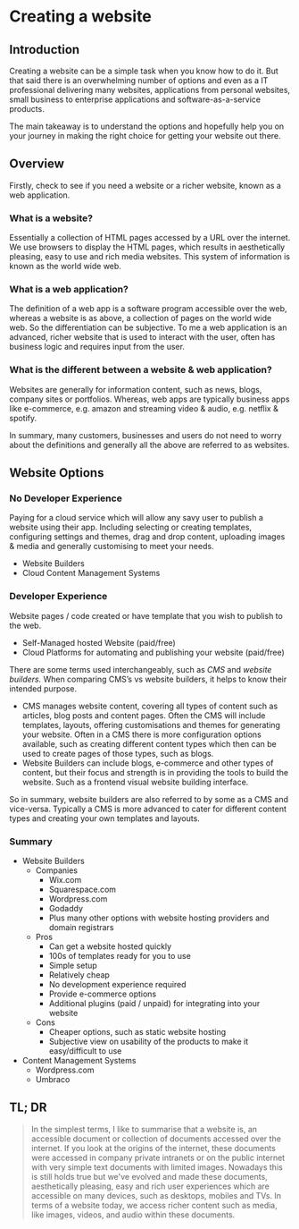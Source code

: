 # Creating a website

## Introduction

Creating a website can be a simple task when you know how to do it. But that said there  is an overwhelming number of options and even as a IT professional delivering many websites, applications from personal websites, small business to enterprise applications and software-as-a-service products. 

The main takeaway is to understand the options and hopefully help you on your journey in making the right choice for getting your website out there.

## Overview

Firstly, check to see if you need a website or a richer website, known as a web application. 

### What is a website?

Essentially a collection of HTML pages accessed by a URL over the internet. We use browsers to display the HTML pages, which results in aesthetically pleasing, easy to use and rich media websites. This system of information is known as the world wide web.

### What is a web application?

The definition of a web app is a software program accessible over the web, whereas a website is as above, a collection of pages on the world wide web. So the differentiation can be subjective. To me a web application is an advanced, richer website that is used to interact with the user, often has business logic and requires input from the user.

### What is the different between a website & web application? 

Websites are generally for information content, such as news, blogs, company sites or portfolios. Whereas, web apps are typically business apps like e-commerce, e.g. amazon and streaming video & audio, e.g. netflix & spotify.

In summary, many customers, businesses and users do not need to worry about the definitions and generally all the above are referred to as websites. 

## Website Options

### No Developer Experience

Paying for a cloud service which will allow any savy user to publish a website using their app. Including selecting or creating templates, configuring settings and themes, drag and drop content, uploading images & media and generally customising to meet your needs. 

* Website Builders
* Cloud Content Management Systems

### Developer Experience

Website pages / code created or have template that you wish to publish to the web.

* Self-Managed hosted Website \(paid/free\)
* Cloud Platforms for automating and publishing your website \(paid/free\)

There are some terms used interchangeably, such as _CMS_ and _website builders._ When comparing CMS’s vs website builders, it helps to know their intended purpose.

* CMS manages website content, covering all types of content such as articles, blog posts and content pages. Often the CMS will include templates, layouts, offering customisations and themes for generating your website. Often in a CMS there is more configuration options available, such as creating different content types which then can be used to create pages of those types, such as blogs.
* Website Builders can include blogs, e-commerce and other types of content, but their focus and strength is in providing the tools to build the website. Such as a frontend visual website building interface. 

So in summary, website builders are also referred to by some as a CMS and vice-versa. Typically a CMS is more advanced to cater for different content types and creating your own templates and layouts.

### Summary

* Website Builders
  * Companies
    * Wix.com
    * Squarespace.com
    * Wordpress.com
    * Godaddy
    * Plus many other options with website hosting providers and domain registrars
  * Pros
    * Can get a website hosted quickly
    * 100s of templates ready for you to use
    * Simple setup
    * Relatively cheap
    * No development experience required
    * Provide e-commerce options
    * Additional plugins \(paid / unpaid\) for integrating into your website
  * Cons
    * Cheaper options, such as static website hosting
    * Subjective view on usability of the products to make it easy/difficult to use
* Content Management Systems
  * Wordpress.com
  * Umbraco



## TL; DR

> In the simplest terms, I like to summarise that a website is, an accessible document or collection of documents accessed over the internet. If you look at the origins of the internet, these documents were accessed in company private intranets or on the public internet with very simple text documents with limited images. Nowadays this is still holds true but we've evolved and made these documents, aesthetically pleasing, easy and rich user experiences which are accessible on many devices, such as desktops, mobiles and TVs. In terms of a website today, we access richer content such as media, like images, videos, and audio within these documents.



